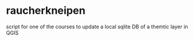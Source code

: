 # raucherkneipen
script for one of the courses to update a local sqlite DB of a themtic layer in QGIS

